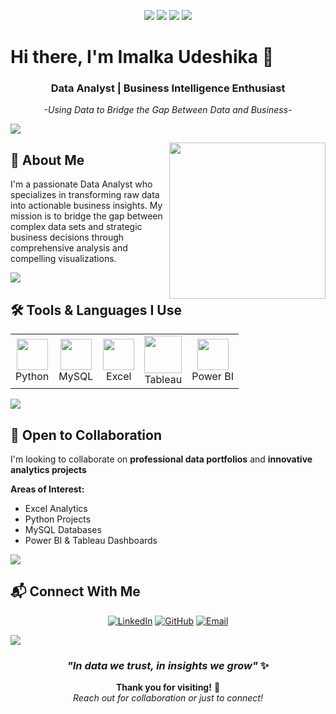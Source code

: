  <p align="center">
<img src="https://img.shields.io/badge/Age-24-blue" />
  <img src="https://img.shields.io/badge/Focus-Data%20Analyst-blue" />
  <img src="https://img.shields.io/badge/Lives-Sri%20Lanka-blue" />
  <img src="https://img.shields.io/badge/Languages-English%20%26%20Sinhala-blue" />
</p>

# Hi there, I'm Imalka Udeshika 👋

<div align="center">

### Data Analyst | Business Intelligence Enthusiast

*-Using Data to Bridge the Gap Between Data and Business-*

</div>

<img src="https://user-images.githubusercontent.com/73097560/115834477-dbab4500-a447-11eb-908a-139a6edaec5c.gif">


<picture> <img align="right" src="https://github.com/7oSkaaa/7oSkaaa/blob/main/Images/Right_Side.gif?raw=true" width = 250px></picture>

## 💼 About Me

I'm a passionate Data Analyst who specializes in transforming raw data into actionable business insights. My mission is to bridge the gap between complex data sets and strategic business decisions through comprehensive analysis and compelling visualizations.

<img src="https://user-images.githubusercontent.com/73097560/115834477-dbab4500-a447-11eb-908a-139a6edaec5c.gif">

## 🛠️ Tools & Languages I Use

<table>
  <tr>
    <td align="center">
      <img src="https://cdn.jsdelivr.net/gh/devicons/devicon/icons/python/python-original.svg" width="50" /> <br>Python
    </td>
    <td align="center">
      <img src="https://cdn.jsdelivr.net/gh/devicons/devicon/icons/mysql/mysql-original.svg" width="50" /> <br>MySQL
    </td>
    <td align="center">
      <img src="https://https://upload.wikimedia.org/wikipedia/commons/e/e3/Microsoft_Office_Excel_%282019%E2%80%932025%29.svg" width="50" /> <br>Excel
    </td>
    <td align="center">
      <img src="https://logos-world.net/wp-content/uploads/2021/10/Tableau-Logo.png" width="60" /> <br>Tableau
    </td>
    <td align="center">
      <img src="https://upload.wikimedia.org/wikipedia/commons/c/cf/New_Power_BI_Logo.svg" width="50" /> <br>Power BI
    </td>
  </tr>
</table>

<img src="https://user-images.githubusercontent.com/73097560/115834477-dbab4500-a447-11eb-908a-139a6edaec5c.gif">


## 🤝 Open to Collaboration

I'm looking to collaborate on **professional data portfolios** and **innovative analytics projects**

**Areas of Interest:**
- Excel Analytics
- Python Projects
- MySQL Databases 
- Power BI & Tableau Dashboards

<img src="https://user-images.githubusercontent.com/73097560/115834477-dbab4500-a447-11eb-908a-139a6edaec5c.gif">

## 📬 Connect With Me

<div align="center">

[![LinkedIn](https://img.shields.io/badge/LinkedIn-0077B5?style=for-the-badge&logo=linkedin&logoColor=white)](https://www.linkedin.com/in/imalkaudeshika)
[![GitHub](https://img.shields.io/badge/GitHub-100000?style=for-the-badge&logo=github&logoColor=white)](https://github.com/Imalka-udeshika)
[![Email](https://img.shields.io/badge/Email-D14836?style=for-the-badge&logo=gmail&logoColor=white)](mailto:imalkaudeshika2@gmail.com)

</div>

<img src="https://user-images.githubusercontent.com/73097560/115834477-dbab4500-a447-11eb-908a-139a6edaec5c.gif">

<div align="center">

### *"In data we trust, in insights we grow"* ✨
<p align="center">
  <b>Thank you for visiting!</b> 🌟 <br>
  <i>Reach out for collaboration or just to connect!</i>
</p>

</div>







